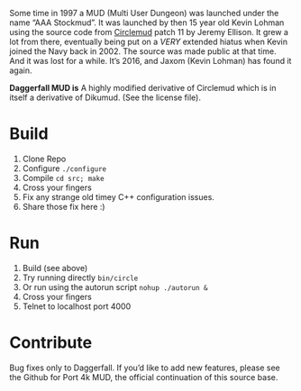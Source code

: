 Some time in 1997 a MUD (Multi User Dungeon) was launched under the name “AAA Stockmud”.  It was launched by then 15 year old Kevin Lohman using the source code from [Circlemud](http://circlemud.org) patch 11 by Jeremy Ellison.  It grew a lot from there, eventually being put on a *VERY* extended hiatus when Kevin joined the Navy back in 2002.  The source was made public at that time.     And it was lost for a while.  It’s 2016, and Jaxom (Kevin Lohman) has found it again.

**Daggerfall MUD is** A highly modified derivative of Circlemud which is in itself a derivative of Dikumud.  (See the license file).

# Build

1. Clone Repo
2. Configure `./configure`
3. Compile `cd src; make`
4. Cross your fingers
5. Fix any strange old timey C++ configuration issues.
6. Share those fix here :)

# Run

1. Build (see above)
2. Try running directly `bin/circle`
3. Or run using the autorun script `nohup ./autorun &`
4. Cross your fingers
4. Telnet to localhost port 4000

# Contribute

Bug fixes only to Daggerfall.  If you’d like to add new features, please see the Github for Port 4k MUD, the official continuation of this source base.